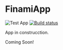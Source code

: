 # FinamiApp

![Test App](https://github.com/decode9/FinamiApp/actions/workflows/main.yml/badge.svg?branch=master)  [![Build status](https://build.appcenter.ms/v0.1/apps/e1414162-cbe4-4b35-9fb2-9ae90b8b7248/branches/master/badge)](https://appcenter.ms)

App in construcction.

Coming Soon!
